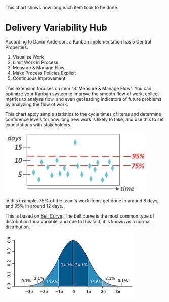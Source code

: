 This chart shows how long each item took to be done.

# Delivery Variability Hub

According to David Anderson, a Kanban implementation has 5 Central Properties:

1. Visualize Work
2. Limit Work in Process
3. Measure & Manage Flow
4. Make Process Policies Explicit
5. Continuous Improvement

This extension focuses on item "3. Measure & Manage Flow". 
You can optimize your Kanban system to improve the smooth flow of work, collect metrics to analyze flow, and even get leading indicators of future problems by analyzing the flow of work.

 This chart apply simple statistics to the cycle times of items and determine confidence levels for how long new work is likely to take, and use this to set expectations with stakeholders.

![CT_Confidence](img/Metrics-CTConfidenceLevels_0.png)

In this example, 75% of the team's work items get done in around 8 days, and 95% in around 12 days.

This is based on [Bell Curve](http://www.investopedia.com/terms/b/bell-curve.asp#ixzz4MFdbietB). The bell curve is the most common type of distribution for a variable, and due to this fact, it is known as a normal distribution.

![Bell Curve](img/Standard_deviation_diagram.svg.png)


	